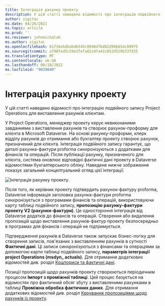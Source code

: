 ```yaml
---
title: Інтеграція рахунку проекту
description: У цій статті наведено відомості про інтеграцію подвійного запису Project Operations для виставлення рахунків клієнтам.
author: sigitac
ms.date: 04/26/2021
ms.topic: article
ms.prod: ''
ms.reviewer: johnmichalak
ms.author: sigitac
ms.openlocfilehash: 61f16ebdbabd6545c09d8d7bd82d99b85dc09975
ms.sourcegitcommit: a798fed5c59e3fefa62cdfa42c852d529b33fd35
ms.translationtype: MT
ms.contentlocale: uk-UA
ms.lasthandoff: 06/18/2022
ms.locfileid: "9029049"
---
```

# <a name="project-invoice-integration"></a>Інтеграція рахунку проекту

У цій статті наведено відомості про інтеграцію подвійного запису Project Operations для виставлення рахунків клієнтам.

У Project Operations, менеджер проекту керує невиконаними завданнями з виставлення рахунків та створює рахунок-проформу для клієнта в Microsoft Dataverse. На основі рахунку-проформи, клерк відділу рахунків до отримання або бухгалтер проекту створює рахунок, призначений для клієнта. Інтеграція подвійного запису гарантує, що деталі рахунка-фактури proforma синхронізуються з додатками для фінансів та операцій. Після публікації рахунку, призначеного для клієнта, система оновлює відповідні фактичні дані проекту в Dataverse відомостями бухгалтерського обліку. Наведене нижче зображення показує загальний концептуальний огляд цієї інтеграції.

   ![Інтеграція рахунку проекту.](./media/DW5Invoicing.png)

Після того, як керівник проекту підтвердить рахунок-фактуру proforma, Dataverse інформація заголовка рахунка-фактури proforma синхронізується з програмами фінансів та операцій, використовуючи карту таблиці подвійного запису, **пропозицію рахунку-фактури проекту V2 (рахунки-фактури)**. Це одностороння інтеграція від Dataverse додатків до фінансів та операцій. Створення або видалення пропозицій щодо виставлення рахунків-фактур проекту безпосередньо в програмах для фінансів і операцій не підтримується.

Підтвердження рахунків в Dataverse також запускає бізнес-логіку для створення записів, пов'язаних з виставленням рахунків в сутності **Фактичні дані**. Ці записи синхронізуються з фінансами та операціями за допомогою карти таблиці подвійного запису, **параметрів інтеграції project Operations (msdyn\_ actuals).** Для отримання додаткових відомостей див. розділ [Кошториси та фактичні дані](resource-dual-write-estimates-actuals.md). 

Позиції пропозицій щодо рахунків проекту створюються періодичним процесом **Імпорт з проміжної таблиці**. Цей процес базується на відомостях про фактичний обсяг збуту з виставленими рахунками в таблиці **Проміжна обробка фактичних даних**. Для отримання додаткових відомостей див. розділ [Керування пропозиціями щодо рахунків із проекту](../invoicing/format-update-project-invoice-proposals.md#create-project-invoice-proposals). 
